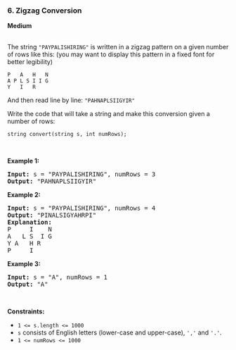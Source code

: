 ### 6. Zigzag Conversion
**Medium**
<br />
<br />

The string `"PAYPALISHIRING"` is written in a zigzag pattern on a given number of rows like this: (you may want to display this pattern in a fixed font for better legibility)

```
P   A   H   N
A P L S I I G
Y   I   R
```

And then read line by line: `"PAHNAPLSIIGYIR"`

Write the code that will take a string and make this conversion given a number of rows:

```
string convert(string s, int numRows);
```
<br />

**Example 1:**

<pre>
<b>Input:</b> s = "PAYPALISHIRING", numRows = 3
<b>Output:</b> "PAHNAPLSIIGYIR"
</pre>

**Example 2:**

<pre>
<b>Input:</b> s = "PAYPALISHIRING", numRows = 4
<b>Output:</b> "PINALSIGYAHRPI"
<b>Explanation:</b>
P     I    N
A   L S  I G
Y A   H R
P     I
</pre>

**Example 3:**

<pre>
<b>Input:</b> s = "A", numRows = 1
<b>Output:</b> "A"
</pre>
<br />

**Constraints:**

- `1 <= s.length <= 1000`
- `s` consists of English letters (lower-case and upper-case), `','` and `'.'`.
- `1 <= numRows <= 1000`